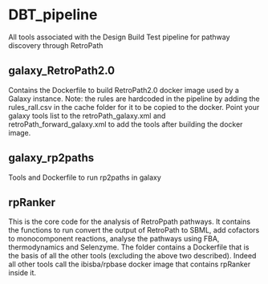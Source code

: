 # DBT_pipeline
All tools associated with the Design Build Test pipeline for pathway discovery through RetroPath

## galaxy_RetroPath2.0
Contains the Dockerfile to build RetroPath2.0 docker image used by a Galaxy instance. Note: the rules are hardcoded in the
pipeline by adding the rules_rall.csv in the cache folder for it to be copied to the docker. Point your galaxy
tools list to the retroPath_galaxy.xml and retroPath_forward_galaxy.xml to add the tools after building the docker image.

## galaxy_rp2paths
Tools and Dockerfile to run rp2paths in galaxy

## rpRanker
This is the core code for the analysis of RetroPpath pathways. It contains the functions to run convert the output of RetroPath
to SBML, add cofactors to monocomponent reactions, analyse the pathways using FBA, thermodynamics and Selenzyme. The folder 
contains a Dockerfile that is the basis of all the other tools (excluding the above two described). Indeed all other tools
call the ibisba/rpbase docker image that contains rpRanker inside it.
